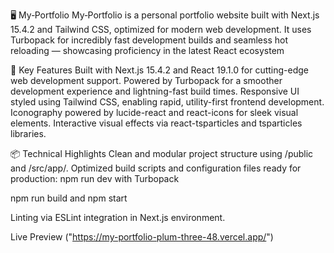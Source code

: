 🖥️ My‑Portfolio
My‑Portfolio is a personal portfolio website built with Next.js 15.4.2 and Tailwind CSS, optimized for modern web development. It uses Turbopack for incredibly fast development builds and seamless hot reloading — showcasing proficiency in the latest React ecosystem

🚀 Key Features
Built with Next.js 15.4.2 and React 19.1.0 for cutting-edge web development support. 
Powered by Turbopack for a smoother development experience and lightning-fast build times. 
Responsive UI styled using Tailwind CSS, enabling rapid, utility-first frontend development.
Iconography powered by lucide-react and react-icons for sleek visual elements. 
Interactive visual effects via react-tsparticles and tsparticles libraries. 

📦 Technical Highlights
Clean and modular project structure using /public and /src/app/.
Optimized build scripts and configuration files ready for production:
npm run dev with Turbopack

npm run build and npm start

Linting via ESLint integration in Next.js environment.

Live Preview ("https://my-portfolio-plum-three-48.vercel.app/")
